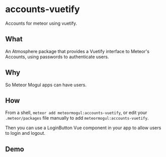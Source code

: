 # accounts-vuetify
Accounts for meteor using vuetify.

## What

An Atmosphere package that provides a Vuetify interface to Meteor's Accounts, using passwords to authenticate users.

## Why

So Meteor Mogul apps can have users.

## How

From a shell, `meteor add meteormogul:accounts-vuetify`, or edit your `.meteor/packages` file manually to add `meteormogul:accounts-vuetify`.

Then you can use a LoginButton Vue component in your app to allow users to login and logout.

## Demo
